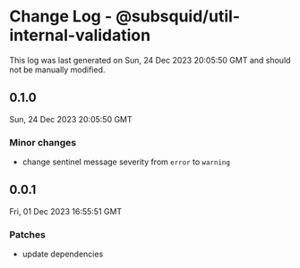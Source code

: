 # Change Log - @subsquid/util-internal-validation

This log was last generated on Sun, 24 Dec 2023 20:05:50 GMT and should not be manually modified.

## 0.1.0
Sun, 24 Dec 2023 20:05:50 GMT

### Minor changes

- change sentinel message severity from `error` to `warning`

## 0.0.1
Fri, 01 Dec 2023 16:55:51 GMT

### Patches

- update dependencies

